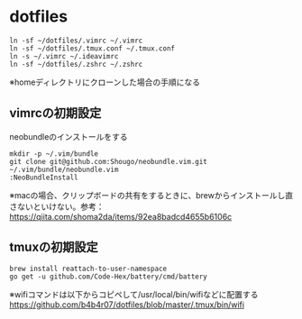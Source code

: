 # dotfiles

```
ln -sf ~/dotfiles/.vimrc ~/.vimrc
ln -sf ~/dotfiles/.tmux.conf ~/.tmux.conf
ln -s ~/.vimrc ~/.ideavimrc
ln -sf ~/dotfiles/.zshrc ~/.zshrc
```

※homeディレクトリにクローンした場合の手順になる

## vimrcの初期設定
neobundleのインストールをする

```
mkdir -p ~/.vim/bundle
git clone git@github.com:Shougo/neobundle.vim.git ~/.vim/bundle/neobundle.vim
:NeoBundleInstall
```
※macの場合、クリップボードの共有をするときに、brewからインストールし直さないといけない。参考：https://qiita.com/shoma2da/items/92ea8badcd4655b6106c

## tmuxの初期設定

```
brew install reattach-to-user-namespace
go get -u github.com/Code-Hex/battery/cmd/battery
```
※wifiコマンドは以下からコピペして/usr/local/bin/wifiなどに配置する
https://github.com/b4b4r07/dotfiles/blob/master/.tmux/bin/wifi
